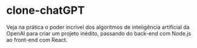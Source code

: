 # clone-chatGPT
Veja na prática o poder incrível dos algoritmos de inteligência artificial da OpenAI para criar um projeto inédito, passando do back-end com Node.js ao front-end com React.
